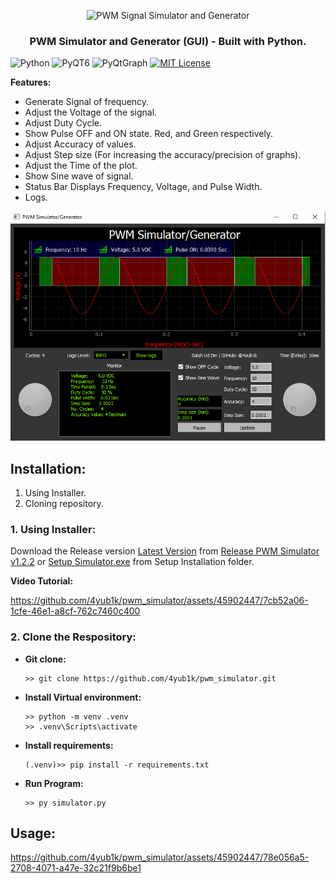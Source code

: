 <p align="center">
    <img src="https://github.com/4yub1k/pwm_simulator/assets/45902447/5b88053b-e588-4f14-a1b5-0406b1b1b1a5" alt="PWM Signal Simulator and Generator">
     <h3 align="center">PWM Simulator and Generator (GUI) - Built with Python.</h3>
</p>

![Python](https://img.shields.io/badge/3.12.0-Python-gren?style=for-the-badge)
![PyQT6](https://img.shields.io/badge/6.6.0-PyQT6-darkgreen?style=for-the-badge)
![PyQtGraph](https://img.shields.io/badge/0.13.3-PyQtGraph-orchid?style=for-the-badge)
[![MIT License](https://img.shields.io/badge/license-MIT-blue.svg?style=for-the-badge)](https://github.com/4yub1k/pwm_simulator/blob/main/LICENSE)

**Features:**
- Generate Signal of frequency.
- Adjust the Voltage of the signal.
- Adjust Duty Cycle.
- Show Pulse OFF and ON state. Red, and Green respectively.
- Adjust Accuracy of values.
- Adjust Step size (For increasing the accuracy/precision of graphs).
- Adjust the Time of the plot.
- Show Sine wave of signal.
- Status Bar Displays Frequency, Voltage, and Pulse Width.
- Logs.

![Main](https://github.com/4yub1k/pwm_simulator/blob/main/images/5_both_off_sine.png)

## Installation:
  1. Using Installer.
  2. Cloning repository.

### 1. Using Installer:
  Download the Release version [Latest Version](https://github.com/4yub1k/pwm_simulator/releases/download/PWMv1.2.2/Setup.Simulator.exe) from [Release PWM Simulator v1.2.2](https://github.com/4yub1k/pwm_simulator/releases/tag/PWMv1.2.2) or  [Setup Simulator.exe](https://github.com/4yub1k/pwm_simulator/blob/main/Setup%20Installation/Setup%20Simulator.exe) from Setup Installation folder.
  
  **Video Tutorial:**

https://github.com/4yub1k/pwm_simulator/assets/45902447/7cb52a06-1cfe-46e1-a8cf-762c7460c400

### 2. Clone the Respository:
 - **Git clone:**
      ```
      >> git clone https://github.com/4yub1k/pwm_simulator.git
      ```

- **Install Virtual environment:**
    ```
    >> python -m venv .venv
    >> .venv\Scripts\activate
    ```
    
- **Install requirements:**
    ```
    (.venv)>> pip install -r requirements.txt
    ```
    
- **Run Program:** 
  ```
  >> py simulator.py
  ```
## Usage:


https://github.com/4yub1k/pwm_simulator/assets/45902447/78e056a5-2708-4071-a47e-32c21f9b6be1

